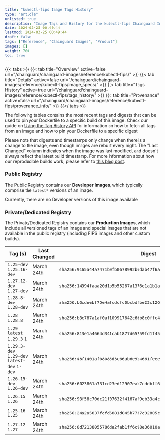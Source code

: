 ```yaml
---
title: "kubectl-fips Image Tags History"
type: "article"
unlisted: true
description: "Image Tags and History for the kubectl-fips Chainguard Image"
date: 2024-03-25 00:49:44
lastmod: 2024-03-25 00:49:44
draft: false
tags: ["Reference", "Chainguard Images", "Product"]
images: []
weight: 700
toc: true
---
```


{{< tabs >}}
{{< tab title="Overview" active=false url="/chainguard/chainguard-images/reference/kubectl-fips/" >}}
{{< tab title="Details" active=false url="/chainguard/chainguard-images/reference/kubectl-fips/image_specs/" >}}
{{< tab title="Tags History" active=true url="/chainguard/chainguard-images/reference/kubectl-fips/tags_history/" >}}
{{< tab title="Provenance" active=false url="/chainguard/chainguard-images/reference/kubectl-fips/provenance_info/" >}}
{{</ tabs >}}

The following tables contains the most recent tags and digests that can be used to pin your Dockerfile to a specific build of this image. Check our guide on [Using the Tag History API](/chainguard/chainguard-images/using-the-tag-history-api/) for information on how to fetch all tags from an image and how to pin your Dockerfile to a specific digest.

Please note that digests and timestamps only change when there is a change to the image, even though images are rebuilt every night. The "Last Changed" column indicates when the image was last modified, and doesn't always reflect the latest build timestamp. For more information about how our reproducible builds work, please refer to [this blog post](https://www.chainguard.dev/unchained/reproducing-chainguards-reproducible-image-builds).

### Public Registry
The Public Registry contains our **Developer Images**, which typically comprise the `latest*` versions of an image.

Currently, there are no Developer versions of this image available.

### Private/Dedicated Registry
The Private/Dedicated Registry contains our **Production Images**, which include all versioned tags of an image and special images that are not available in the public registry (including FIPS images and other custom builds).

| Tag (s)                                       | Last Changed | Digest                                                                    |
|-----------------------------------------------|--------------|---------------------------------------------------------------------------|
|  `1.25-dev` `1.25.16-dev`                     | March 24th   | `sha256:9165a44a7471b0fb0678992b6dab47f6add28e44f33e1d99376acb64861ff8cf` |
|  `1.27.12-dev` `1.27-dev`                     | March 24th   | `sha256:14394faaa20d1b5b55267a1376e1a1b1ad1dc066fc06ce1e9c969b38bd87ba7d` |
|  `1.28.8-dev` `1.28-dev`                      | March 24th   | `sha256:b3cdeebf75e4afcdcfc0bcbdfbe23c1267cd3dbe32c5c1ad1d0676c23fb2d8a4` |
|  `1.28` `1.28.8`                              | March 24th   | `sha256:b3c787a1af0af109917642c6db8c0ffc4eef5b19c8e4c5c8538e4548f5f7ab0a` |
|  `1.29` `latest` `1.29.3` `1`                 | March 24th   | `sha256:813e1a4664d341cab1877d65259fd1f45f71b01ff12bc115533ce6e3a6a52956` |
|  `1.29.3-dev` `1.29-dev` `latest-dev` `1-dev` | March 24th   | `sha256:48f1401af08085d3c66ab6e9b4661feee455eba0373df9c92b246c81aaca7bf2` |
|  `1.26.15-dev` `1.26-dev`                     | March 24th   | `sha256:6023861a731cd23ed12907eab7cddbff6918e9de1e24af01c4ce92b7b1264f37` |
|  `1.26.15` `1.26`                             | March 24th   | `sha256:93f58c70dc21f07632f4167af9eb33a4c23070e4e7af5d27b71c5d9f5dd837db` |
|  `1.25.16` `1.25`                             | March 24th   | `sha256:24a2a5837fefd6881d845b7737c92805cbe9f22e429765733d1a2b187fdec254` |
|  `1.27.12` `1.27`                             | March 24th   | `sha256:8d72138055786da2fab1ff6c98e36010a5ac9ef8319324b7536c5fa697f19986` |


